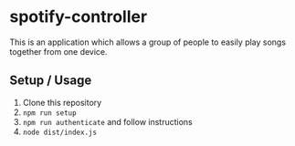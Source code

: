 # spotify-controller

This is an application which allows a group of people to easily play songs together from one device.

## Setup / Usage
  1) Clone this repository
  2) `npm run setup`
  3) `npm run authenticate` and follow instructions
  4) `node dist/index.js`


